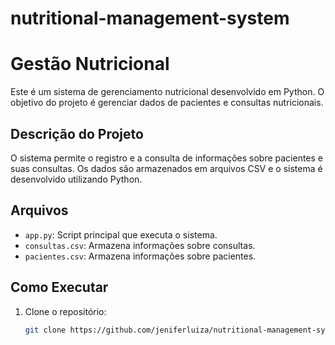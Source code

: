 # nutritional-management-system
# Gestão Nutricional

Este é um sistema de gerenciamento nutricional desenvolvido em Python. O objetivo do projeto é gerenciar dados de pacientes e consultas nutricionais.

## Descrição do Projeto

O sistema permite o registro e a consulta de informações sobre pacientes e suas consultas. Os dados são armazenados em arquivos CSV e o sistema é desenvolvido utilizando Python.

## Arquivos

- `app.py`: Script principal que executa o sistema.
- `consultas.csv`: Armazena informações sobre consultas.
- `pacientes.csv`: Armazena informações sobre pacientes.

## Como Executar

1. Clone o repositório:
   ```bash
   git clone https://github.com/jeniferluiza/nutritional-management-system.git

